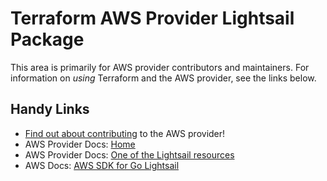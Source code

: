 # Terraform AWS Provider Lightsail Package
<!-- markdownlint-disable MD026 -->
This area is primarily for AWS provider contributors and maintainers. For information on _using_ Terraform and the AWS provider, see the links below.


## Handy Links
* [Find out about contributing](../../../docs/contributing) to the AWS provider!
* AWS Provider Docs: [Home](https://registry.terraform.io/providers/hashicorp/aws/latest/docs)
* AWS Provider Docs: [One of the Lightsail resources](https://registry.terraform.io/providers/hashicorp/aws/latest/docs/resources/lightsail_domain)
* AWS Docs: [AWS SDK for Go Lightsail](https://docs.aws.amazon.com/sdk-for-go/api/service/lightsail/)
